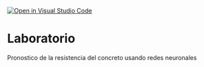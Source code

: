 [![Open in Visual Studio Code](https://classroom.github.com/assets/open-in-vscode-c66648af7eb3fe8bc4f294546bfd86ef473780cde1dea487d3c4ff354943c9ae.svg)](https://classroom.github.com/online_ide?assignment_repo_id=8012696&assignment_repo_type=AssignmentRepo)
# Laboratorio
Pronostico de la resistencia del concreto usando redes neuronales
